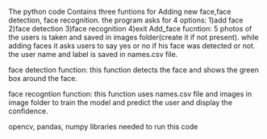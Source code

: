 The python code Contains three funtions for Adding new face,face detection, face recognition.
the program asks for 4 options:
1)add face
2)face detection
3)face recognition
4)exit
Add_face fucntion:
5 photos of the users is taken and saved in images folder(create it if not present).
while adding faces it asks users to say yes or no if his face was detected or not. the user name and label is saved in names.csv file.

face detection function:
this function detects the face and shows the green box around the face.

face recogntion function:
this function uses names.csv file and images in image folder to train the model and predict the user and display the confidence.

opencv, pandas, numpy libraries needed to run this code

